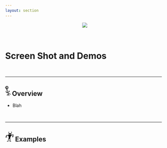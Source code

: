 ```yaml
---
layout: section
---
```


[<img src="/assets/reading.png" align="right" width="256" height="auto"/>](/)

<br/>
<br/>
<br/>

# Screen Shot and Demos

<br/>

---
## <img src="/assets/sections/overview.png" width="auto" height="32"/> Overview

* Blah

<br/>

---
## <img src="/assets/sections/examples.png" width="auto" height="32"/> Examples

```yaml
```